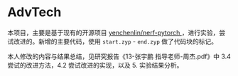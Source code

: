 # AdvTech

本项目，主要是基于现有的开源项目 [yenchenlin/nerf-pytorch ](https://github.com/yenchenlin/nerf-pytorch) ，进行实验，尝试改进的。新增的主要代码，使用 `start.zyp` - `end.zyp` 做了代码块的标记。

本人修改的内容与结果总结，见研究报告《13-张宇鹏 指导老师-周杰.pdf》中 3.4 尝试的改进方法，4.2 尝试改进的实现，以及 5. 实验结果分析。

